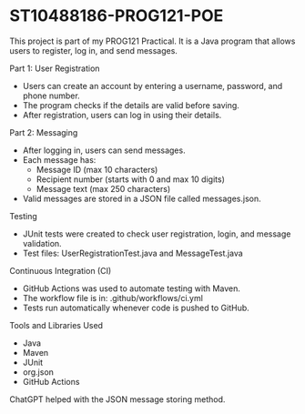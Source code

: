 # ST10488186-PROG121-POE

This project is part of my PROG121 Practical. 
It is a Java program that allows users to register, log in, and send messages.

Part 1: User Registration
- Users can create an account by entering a username, password, and phone number.
- The program checks if the details are valid before saving.
- After registration, users can log in using their details.

Part 2: Messaging
- After logging in, users can send messages.
- Each message has:
  - Message ID (max 10 characters)
  - Recipient number (starts with 0 and max 10 digits)
  - Message text (max 250 characters)
- Valid messages are stored in a JSON file called messages.json.

Testing
- JUnit tests were created to check user registration, login, and message validation.
- Test files: UserRegistrationTest.java and MessageTest.java

Continuous Integration (CI)
- GitHub Actions was used to automate testing with Maven.
- The workflow file is in: .github/workflows/ci.yml
- Tests run automatically whenever code is pushed to GitHub.

Tools and Libraries Used
- Java
- Maven
- JUnit
- org.json
- GitHub Actions

ChatGPT helped with the JSON message storing method.
